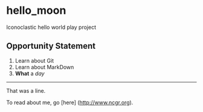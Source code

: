 # hello_moon

Iconoclastic hello world play project

## Opportunity Statement

1. Learn about Git
2. Learn about MarkDown
3. __What__ a _day_

---

That was a line. 

To read about me, go [here] (http://www.ncgr.org).

